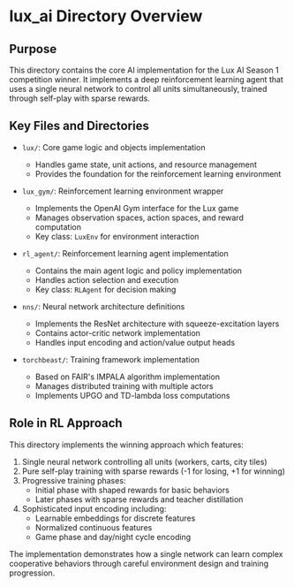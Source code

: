 # lux_ai Directory Overview

## Purpose
This directory contains the core AI implementation for the Lux AI Season 1 competition winner. It implements a deep reinforcement learning agent that uses a single neural network to control all units simultaneously, trained through self-play with sparse rewards.

## Key Files and Directories
- `lux/`: Core game logic and objects implementation
  - Handles game state, unit actions, and resource management
  - Provides the foundation for the reinforcement learning environment

- `lux_gym/`: Reinforcement learning environment wrapper
  - Implements the OpenAI Gym interface for the Lux game
  - Manages observation spaces, action spaces, and reward computation
  - Key class: `LuxEnv` for environment interaction

- `rl_agent/`: Reinforcement learning agent implementation
  - Contains the main agent logic and policy implementation
  - Handles action selection and execution
  - Key class: `RLAgent` for decision making

- `nns/`: Neural network architecture definitions
  - Implements the ResNet architecture with squeeze-excitation layers
  - Contains actor-critic network implementation
  - Handles input encoding and action/value output heads

- `torchbeast/`: Training framework implementation
  - Based on FAIR's IMPALA algorithm implementation
  - Manages distributed training with multiple actors
  - Implements UPGO and TD-lambda loss computations

## Role in RL Approach
This directory implements the winning approach which features:
1. Single neural network controlling all units (workers, carts, city tiles)
2. Pure self-play training with sparse rewards (-1 for losing, +1 for winning)
3. Progressive training phases:
   - Initial phase with shaped rewards for basic behaviors
   - Later phases with sparse rewards and teacher distillation
4. Sophisticated input encoding including:
   - Learnable embeddings for discrete features
   - Normalized continuous features
   - Game phase and day/night cycle encoding

The implementation demonstrates how a single network can learn complex cooperative behaviors through careful environment design and training progression.
